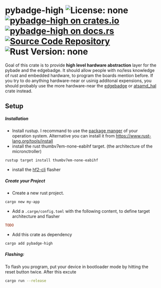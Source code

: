 # pybadge-high ![License: none](https://img.shields.io/badge/license-none-blue) [![pybadge-high on crates.io](https://img.shields.io/crates/v/pybadge-high)](https://crates.io/crates/pybadge-high) [![pybadge-high on docs.rs](https://docs.rs/pybadge-high/badge.svg)](https://docs.rs/pybadge-high) [![Source Code Repository](https://img.shields.io/badge/Code-On%20none-blue)](none) ![Rust Version: none](https://img.shields.io/badge/rustc--orange.svg)

Goal of this crate is to provide **high level hardware abstraction** layer for the pybade and the edgebadge. It should allow people with no/less knowledge of rust and embedded hardware, to program the boards mention before. If you try to do anything hardware-near or usinig additonal expensions, you should probably use the more hardware-near the [edgebadge][__link0] or [atsamd_hal][__link1] crate instead.


## Setup


##### Installation

 - Install rustup. I recommand to use the [package manger][__link2] of your operation system. Alternative you can install it from https://www.rust-lang.org/tools/install
 - install the rust thumbv7em-none-eabihf target. (the architecture of the micronctroller)


```bash
rustup target install thumbv7em-none-eabihf
```

 - install the [hf2-cli][__link3] flasher


##### Create your Project

 - Create a new rust project.


```bash
cargo new my-app
```

 - Add a `.carge/config.toml` with the following content, to define target architecture and flasher


```toml
TODO
```

 - Add this crate as dependency


```bash
cargo add pybadge-high
```


##### Flashing:

To flash you program, put your device in bootloader mode by hitting the reset button twice. After this excute


```bash
cargo run --release
```


 [__link0]: https://crates.io/crates/edgebadge
 [__link1]: https://docs.rs/atsamd-hal/latest/atsamd_hal/
 [__link2]: https://repology.org/project/rustup/versions
 [__link3]: https://crates.io/crates/hf2-cli
